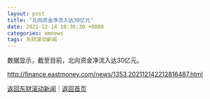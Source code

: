 ```yaml
---
layout: post
title: "北向资金净流入达30亿元"
date: 2021-12-14 10:36:30 +0800
categories: emnews
tags: 东财滚动新闻
---
```


数据显示，截至目前，北向资金净流入达30亿元。

<http://finance.eastmoney.com/news/1353,202112142212816487.html>

[返回东财滚动新闻](//finews.withounder.com/emnews/)｜[返回首页](//finews.withounder.com/)